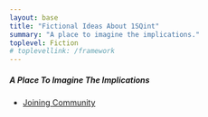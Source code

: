 ```yaml
---
layout: base
title: "Fictional Ideas About 1SQint"
summary: "A place to imagine the implications."
toplevel: Fiction
# toplevellink: /framework
---
```

<h5>A Place To Imagine The Implications</h5>
<ul>
  <li><a href="/fiction/joining-community/">Joining Community</a></li>
</ul>


